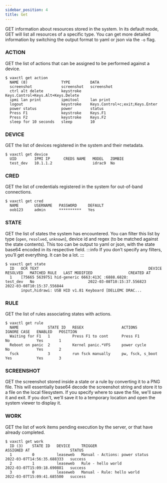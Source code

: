 ```yaml
---
sidebar_position: 4
title: Get
---
```


GET information about resources stored in the system. In its default mode, GET will list all resources of a specific type. You can get more detailed information by switching the output format to yaml or json via the `-o` flag.

### ACTION

GET the list of actions that can be assigned to be performed against a device.

```
$ vaxctl get action
  NAME (8)               TYPE         DATA
  screenshot             screenshot   screenshot
  ctrl alt delete        keystroke    Keys.Control+Keys.Alt+Keys.Delete
  ipmi lan print         ipmitool     lan print
  logout                 keystroke    Keys.Control+c;exit;Keys.Enter
  power status           power        status
  Press F1               keystroke    Keys.F1
  Press F2               keystroke    Keys.F2
  sleep for 10 seconds   sleep        10
```

### DEVICE

GET the list of devices registered in the system and their metadata.

```
$ vaxctl get device
  UID        IPMI IP      CREDS NAME   MODEL   ZOMBIE
  test_dev   10.1.1.2                  idrac9  No
```

### CRED

GET the list of credentials registered in the system for out-of-band connections.

```
$ vaxctl get cred
  NAME       USERNAME   PASSWORD     DEFAULT
  oob123     admin      **********   Yes
```

### STATE

GET the list of states the system has encountered. You can filter this list by type (`open`, `resolved`, `unknown`), device id and regex (to be matched against the state contents). This too can be output to yaml or json, with the state base64 encoded in its respective field.
:::info
If you don’t specify any filters, you’ll get everything. It can be a lot.
:::

```
$ vaxctl get state
  ID   OCR TEXT                                                 DEVICE     RESOLVED   MATCHED RULE   LAST MODIFIED                CREATED AT
  1    [75665 5639751 hid-generic 6663:413C :6888.6828:         test_dev   No                        2022-03-08T10:15:37.556823   2022-03-08T10:15:37.556844
       input,hidrawi: USB HID v1.81 Keyboard [DELLEMC DRAC...
```

### RULE

GET the list of rules associating states with actions.

```
$ vaxctl get rule
  NAME             STATE ID   REGEX                 ACTIONS              IGNORE CASE   ENABLED   POSITION
  Waiting for F1   1          Press F1 to cont      Press F1             No            Yes       1
  Reboot on panic  2          Kernel panic.*VFS     power cycle          No            Yes       2
  fsck             3          run fsck manually     pw, fsck, s_boot     Yes           Yes       3
```

### SCREENSHOT
GET the screenshot stored inside a state or a rule by converting it to a PNG file. This will essentially base64 decode the screenshot string and store it to a file on the local filesystem.
If you specify where to save the file, we'll save it and exit. If you don't, we'll save it to a temporary location and open the system viewer to display it.

### WORK
GET the list of work items pending execution by the server, or that have already completed.

```
$ vaxctl get work
  ID (3)    STATE ID   DEVICE     TRIGGER                          ASSIGNED AT                  STATUS
  1         0          leaseweb   Manual - Actions: power status   2022-03-07T14:56:35.688333   success
  2         1          leaseweb   Rule - hello world               2022-03-07T15:09:18.690881   success
  3         0          leaseweb   Manual - Rule: hello world       2022-03-07T15:09:41.685500   success
```
